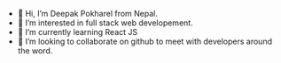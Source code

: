 - 👋 Hi, I’m Deepak Pokharel from Nepal.
- 👀 I’m interested in full stack web developement.
- 🌱 I’m currently learning React JS
- 💞️ I’m looking to collaborate on github to meet with developers around the word.
